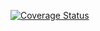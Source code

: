 [![Coverage Status](https://coveralls.io/repos/github/woowgers/pyht/badge.svg?branch=dev)](https://coveralls.io/github/woowgers/pyht?branch=dev)
